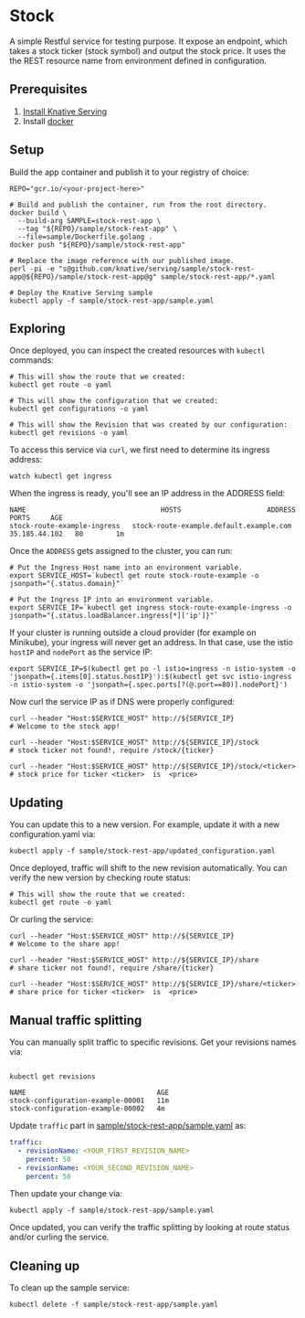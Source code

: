 # Stock

A simple Restful service for testing purpose. It expose an endpoint, which takes
a stock ticker (stock symbol) and output the stock price. It uses the the REST resource
name from environment defined in configuration.

## Prerequisites

1. [Install Knative Serving](https://github.com/knative/install/blob/master/README.md)
1. Install [docker](https://www.docker.com/)

## Setup

Build the app container and publish it to your registry of choice:

```shell
REPO="gcr.io/<your-project-here>"

# Build and publish the container, run from the root directory.
docker build \
  --build-arg SAMPLE=stock-rest-app \
  --tag "${REPO}/sample/stock-rest-app" \
  --file=sample/Dockerfile.golang .
docker push "${REPO}/sample/stock-rest-app"

# Replace the image reference with our published image.
perl -pi -e "s@github.com/knative/serving/sample/stock-rest-app@${REPO}/sample/stock-rest-app@g" sample/stock-rest-app/*.yaml

# Deploy the Knative Serving sample
kubectl apply -f sample/stock-rest-app/sample.yaml
```

## Exploring

Once deployed, you can inspect the created resources with `kubectl` commands:

```shell
# This will show the route that we created:
kubectl get route -o yaml
```

```shell
# This will show the configuration that we created:
kubectl get configurations -o yaml
```

```shell
# This will show the Revision that was created by our configuration:
kubectl get revisions -o yaml

```

To access this service via `curl`, we first need to determine its ingress address:
```shell
watch kubectl get ingress
```

When the ingress is ready, you'll see an IP address in the ADDRESS field:

```
NAME                                 HOSTS                     ADDRESS   PORTS     AGE
stock-route-example-ingress   stock-route-example.default.example.com   35.185.44.102   80        1m
```

Once the `ADDRESS` gets assigned to the cluster, you can run:

```shell
# Put the Ingress Host name into an environment variable.
export SERVICE_HOST=`kubectl get route stock-route-example -o jsonpath="{.status.domain}"`

# Put the Ingress IP into an environment variable.
export SERVICE_IP=`kubectl get ingress stock-route-example-ingress -o jsonpath="{.status.loadBalancer.ingress[*]['ip']}"`
```

If your cluster is running outside a cloud provider (for example on Minikube),
your ingress will never get an address. In that case, use the istio `hostIP` and `nodePort` as the service IP:

```shell
export SERVICE_IP=$(kubectl get po -l istio=ingress -n istio-system -o 'jsonpath={.items[0].status.hostIP}'):$(kubectl get svc istio-ingress -n istio-system -o 'jsonpath={.spec.ports[?(@.port==80)].nodePort}')
```

Now curl the service IP as if DNS were properly configured:

```shell
curl --header "Host:$SERVICE_HOST" http://${SERVICE_IP}
# Welcome to the stock app!
```

```shell
curl --header "Host:$SERVICE_HOST" http://${SERVICE_IP}/stock
# stock ticker not found!, require /stock/{ticker}
```

```shell
curl --header "Host:$SERVICE_HOST" http://${SERVICE_IP}/stock/<ticker>
# stock price for ticker <ticker>  is  <price>
```

## Updating

You can update this to a new version. For example, update it with a new configuration.yaml via:
```shell
kubectl apply -f sample/stock-rest-app/updated_configuration.yaml
```

Once deployed, traffic will shift to the new revision automatically. You can verify the new version
by checking route status:
```shell
# This will show the route that we created:
kubectl get route -o yaml
```

Or curling the service:

```shell
curl --header "Host:$SERVICE_HOST" http://${SERVICE_IP}
# Welcome to the share app!
```

```shell
curl --header "Host:$SERVICE_HOST" http://${SERVICE_IP}/share
# share ticker not found!, require /share/{ticker}
```

```shell
curl --header "Host:$SERVICE_HOST" http://${SERVICE_IP}/share/<ticker>
# share price for ticker <ticker>  is  <price>
```

## Manual traffic splitting

You can manually split traffic to specific revisions. Get your revisions names via:
```shell

kubectl get revisions
```

```
NAME                                AGE
stock-configuration-example-00001   11m
stock-configuration-example-00002   4m
```

Update `traffic` part in [sample/stock-rest-app/sample.yaml](./sample.yaml) as:
```yaml
traffic:
  - revisionName: <YOUR_FIRST_REVISION_NAME>
    percent: 50
  - revisionName: <YOUR_SECOND_REVISION_NAME>
    percent: 50
```

Then update your change via:
```shell
kubectl apply -f sample/stock-rest-app/sample.yaml
```

Once updated, you can verify the traffic splitting by looking at route status and/or curling
the service.

## Cleaning up

To clean up the sample service:

```shell
kubectl delete -f sample/stock-rest-app/sample.yaml
```
